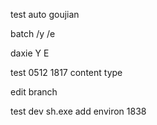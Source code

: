 test auto goujian

batch /y /e

daxie Y E

test 0512 1817
content type

edit branch

test dev   sh.exe
add environ
1838
